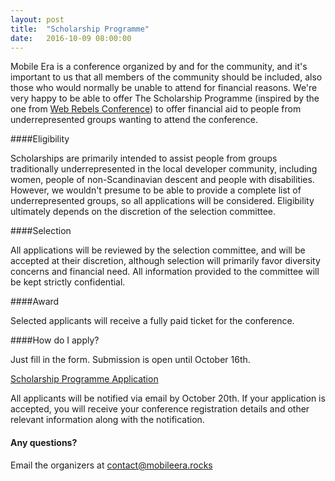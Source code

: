 ```yaml
---
layout: post
title:  "Scholarship Programme"
date:   2016-10-09 08:00:00
---
```


Mobile Era is a conference organized by and for the community, and it's important to us that all members of the community should be included, also those who would normally be unable to attend for financial reasons. We're very happy to be able to offer The Scholarship Programme (inspired by the one from <a href="http://webrebels.org">Web Rebels Conference</a>) to offer financial aid to people from underrepresented groups wanting to attend the conference.

####Eligibility

Scholarships are primarily intended to assist people from groups traditionally underrepresented in the local developer community, including women, people of non-Scandinavian descent and people with disabilities. However, we wouldn't presume to be able to provide a complete list of underrepresented groups, so all applications will be considered. Eligibility ultimately depends on the discretion of the selection committee.

####Selection

All applications will be reviewed by the selection committee, and will be accepted at their discretion, although selection will primarily favor diversity concerns and financial need. All information provided to the committee will be kept strictly confidential.

####Award

Selected applicants will receive a fully paid ticket for the conference.

####How do I apply?

Just fill in the form. Submission is open until October 16th.

<a class="btn btn-primary" href="https://docs.google.com/forms/d/1POsL650Cyuz2TSls9VR-gD_LhYbgy6_pSyt6Sa2ZoOg">Scholarship Programme Application</a>

All applicants will be notified via email by October 20th. If your application is accepted, you will receive your conference registration details and other relevant information along with the notification.

#### Any questions?
Email the organizers at [contact@mobileera.rocks](mailto:contact@mobileera.rocks)

